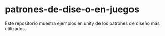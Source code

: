 # patrones-de-dise-o-en-juegos
Este repositorio muestra ejemplos en unity de los patrones de diseño más utilizados.
